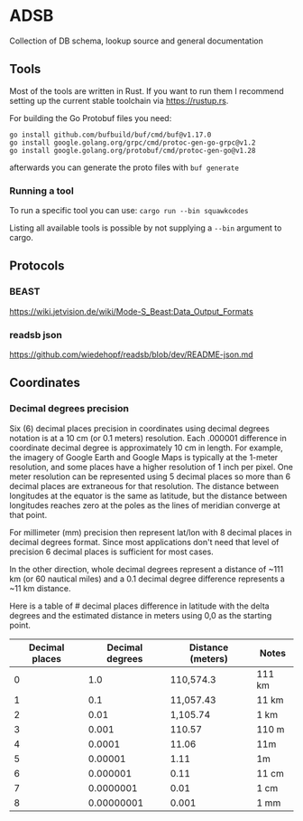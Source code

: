 # ADSB

Collection of DB schema, lookup source and general documentation

## Tools

Most of the tools are written in Rust. If you want to run them I recommend setting up the current stable toolchain
via https://rustup.rs.

For building the Go Protobuf files you need:
```
go install github.com/bufbuild/buf/cmd/buf@v1.17.0
go install google.golang.org/grpc/cmd/protoc-gen-go-grpc@v1.2
go install google.golang.org/protobuf/cmd/protoc-gen-go@v1.28
```
afterwards you can generate the proto files with `buf generate`

### Running a tool

To run a specific tool you can use:
`cargo run --bin squawkcodes`

Listing all available tools is possible by not supplying a `--bin` argument to cargo.

## Protocols

### BEAST

https://wiki.jetvision.de/wiki/Mode-S_Beast:Data_Output_Formats

### readsb json

https://github.com/wiedehopf/readsb/blob/dev/README-json.md

## Coordinates

### Decimal degrees precision

Six (6) decimal places precision in coordinates using decimal degrees notation is at a 10 cm (or 0.1 meters) resolution.
Each .000001 difference in coordinate decimal degree is approximately 10 cm in length. For example, the imagery of
Google Earth and Google Maps is typically at the 1-meter resolution, and some places have a higher resolution of 1 inch
per pixel. One meter resolution can be represented using 5 decimal places so more than 6 decimal places are extraneous
for that resolution. The distance between longitudes at the equator is the same as latitude, but the distance between
longitudes reaches zero at the poles as the lines of meridian converge at that point.

For millimeter (mm) precision then represent lat/lon with 8 decimal places in decimal degrees format. Since most
applications don't need that level of precision 6 decimal places is sufficient for most cases.

In the other direction, whole decimal degrees represent a distance of ~111 km (or 60 nautical miles) and a 0.1 decimal
degree difference represents a ~11 km distance.

Here is a table of # decimal places difference in latitude with the delta degrees and the estimated distance in meters
using 0,0 as the starting point.

| Decimal places | Decimal degrees | Distance (meters) | Notes  |
|----------------|-----------------|-------------------|--------| 
| 0              | 1.0             | 110,574.3         | 111 km | 
| 1              | 0.1             | 11,057.43         | 11 km  | 
| 2              | 0.01            | 1,105.74          | 1 km   | 
| 3              | 0.001           | 110.57            | 110 m  | 	
| 4              | 0.0001          | 11.06             | 11m    | 
| 5              | 0.00001         | 1.11              | 1m     | 
| 6              | 0.000001        | 0.11              | 11 cm  | 
| 7              | 0.0000001       | 0.01              | 1 cm   | 
| 8              | 0.00000001      | 0.001             | 1 mm   |
